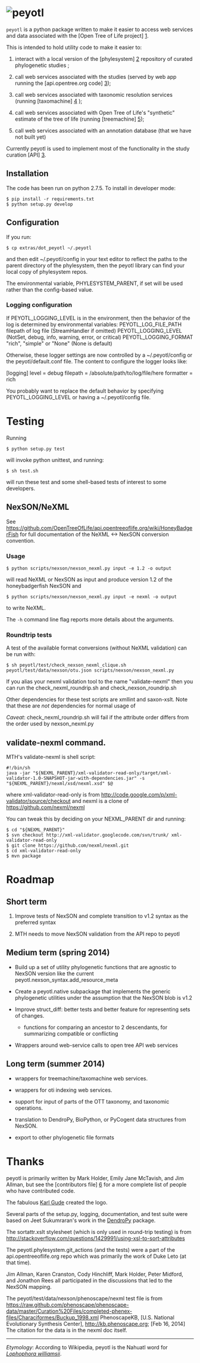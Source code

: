 # ![peyotl](https://raw.githubusercontent.com/OpenTreeOfLife/peyotl/master/doc/peyotl-logo.png)

<code>peyotl</code> is a python package written to make it easier to
access web services and data
associated with the [Open Tree of Life project] [1].

This is intended to hold utility code to make it easier to:

1. interact with a local version of the [phylesystem] [2] repository of 
    curated phylogenetic studies ;

2. call web services associated with the studies (served by web app 
    running the [api.opentree.org code] [3]);

3. call web services associated with taxonomic resolution services
    (running [taxomachine] [4] );

4. call web services associated with Open Tree of Life's "synthetic" estimate
    of the tree of life (running [treemachine] [5]);

5. call web services associated with an annotation database (that
     we have not built yet)

Currently peyotl is used to implement most of the functionality in the 
study curation [API] [3].

## Installation

The code has been run on python 2.7.5. To install in developer mode:

    $ pip install -r requirements.txt
    $ python setup.py develop

## Configuration

If you run:

    $ cp extras/dot_peyotl ~/.peyotl

and then edit ~/.peyotl/config in your text editor to reflect the paths to 
the parent directory of the phylesystem, then the peyotl library can find
your local copy of phylesystem repos.

The environmental variable, PHYLESYSTEM_PARENT, if set will be used rather 
than the config-based value.

### Logging configuration

If PEYOTL_LOGGING_LEVEL is in the environment, then the behavior of 
the log is determined by environmental variables:
   PEYOTL_LOG_FILE_PATH filepath of log file (StreamHandler if omitted)
   PEYOTL_LOGGING_LEVEL (NotSet, debug, info, warning, error, or critical)
   PEYOTL_LOGGING_FORMAT  "rich", "simple" or "None" (None is default)

Otherwise, these logger settings are now controlled by a
 ~/.peyotl/config or the peyotl/default.conf file. The content to configure
 the logger looks like:

[logging]
level = debug
filepath = /absolute/path/to/log/file/here
formatter = rich

You probably want to replace the default behavior by specifying
PEYOTL_LOGGING_LEVEL or having a ~/.peyotl/config file.

# Testing

Running

    $ python setup.py test

will invoke python unittest, and running:

    $ sh test.sh

will run these test and some shell-based tests of interest to some developers.

## NexSON/NeXML

See https://github.com/OpenTreeOfLife/api.opentreeoflife.org/wiki/HoneyBadgerFish for full documentation
of the NeXML <-> NexSON conversion convention.

### Usage

    $ python scripts/nexson/nexson_nexml.py input -e 1.2 -o output

will read NeXML or NexSON as input and produce version 1.2 of the
honeybadgerfish NexSON and 

    $ python scripts/nexson/nexson_nexml.py input -e nexml -o output

to write NeXML.

The <code>-h</code> command line flag reports more details about the arguments.

### Roundtrip tests

A test of the available format conversions (without NeXML validation) can be run with:

    $ sh peyotl/test/check_nexson_nexml_clique.sh peyotl/test/data/nexson/otu.json scripts/nexson/nexson_nexml.py

If you alias your nexml validation tool to the name "validate-nexml" then you can 
run the check_nexml_roundrip.sh and check_nexson_roundrip.sh

Other dependencies for these test scripts are xmllint and saxon-xslt. Note
that these are *not* dependencies for normal usage of 

*Caveat*: check_nexml_roundrip.sh will fail if the attribute order differs from the order used by nexson_nexml.py

## validate-nexml command.
MTH's validate-nexml is shell script:

    #!/bin/sh
    java -jar "${NEXML_PARENT}/xml-validator-read-only/target/xml-validator-1.0-SNAPSHOT-jar-with-dependencies.jar" -s "${NEXML_PARENT}/nexml/xsd/nexml.xsd" $@

where xml-validator-read-only is from http://code.google.com/p/xml-validator/source/checkout
and nexml is a clone of https://github.com/nexml/nexml

You can tweak this by deciding on your NEXML_PARENT dir and running:

    $ cd "${NEXML_PARENT}"
    $ svn checkout http://xml-validator.googlecode.com/svn/trunk/ xml-validator-read-only
    $ git clone https://github.com/nexml/nexml.git
    $ cd xml-validator-read-only
    $ mvn package

# Roadmap

## Short term

  1. Improve tests of NexSON and complete transition to v1.2 syntax as the preferred syntax

  2. MTH needs to move NexSON validation from the API repo to peyotl

## Medium term (spring 2014)

  * Build up a set of utility phylogenetic functions that are agnostic to NexSON version
      like the current peyotl.nexson_syntax.add_resource_meta

  * Create a peyotl.native subpackage that implements the generic phylogenetic utilities
      under the assumption that the NexSON blob is v1.2

  * Improve struct_diff: better tests and better feature for representing sets of changes.

    * functions for comparing an ancestor to 2 descendants, for summarizing compatible or
        conflicting

  * Wrappers around web-service calls to open tree API web services

## Long term (summer 2014)

  * wrappers for treemachine/taxomachine web services.

  * wrappers for oti indexing web services.

  * support for input of parts of the OTT taxonomy, and taxonomic operations.

  * translation to DendroPy, BioPython, or PyCogent data structures from NexSON.

  * export to other phylogenetic file formats

# Thanks

peyotl is primarily written by Mark Holder, Emily Jane McTavish, and Jim Allman, 
but see the [contributors file] [6] for a more complete list
of people who have contributed code.

The fabulous <a href="http://karlgude.com/about/">Karl Gude</a> created the logo.

Several parts of the setup.py, logging, documentation, and test suite were 
based on Jeet Sukumraran's work in the [DendroPy](http://pythonhosted.org/DendroPy/) package.

The sortattr.xslt stylesheet (which is only used in round-trip testing) is from 
   http://stackoverflow.com/questions/1429991/using-xsl-to-sort-attributes

The peyotl.phylesystem.git_actions (and the tests) were a part of the api.opentreeoflife.org
    repo which was primarily the work of Duke Leto (at that time).

Jim Allman, Karen Cranston, Cody Hinchliff, Mark Holder, Peter Midford, and Jonathon Rees
all participated in the discussions that led to the NexSON mapping.

The peyotl/test/data/nexson/phenoscape/nexml test file is from
    https://raw.github.com/phenoscape/phenoscape-data/master/Curation%20Files/completed-phenex-files/Characiformes/Buckup_1998.xml
    PhenoscapeKB, [U.S. National Evolutionary Synthesis Center], http://kb.phenoscape.org; [Feb 16, 2014]
    The citation for the data is in the nexml doc itself.

****************

*Etymology*: According to Wikipedia, peyotl is the Nahuatl word for [*Lophophora williamsii*](http://en.wikipedia.org/wiki/Lophophora_williamsii).

[1]: http://blog.opentreeoflife.org/
[2]: https://github.com/OpenTreeOfLife/phylesystem
[3]: https://github.com/OpenTreeOfLife/api.opentreeoflife.org/
[4]: https://github.com/OpenTreeOfLife/taxomachine
[5]: https://github.com/OpenTreeOfLife/treemachine
[6]: https://raw.githubusercontent.com/OpenTreeOfLife/peyotl/master/CONTRIBUTORS.txt
